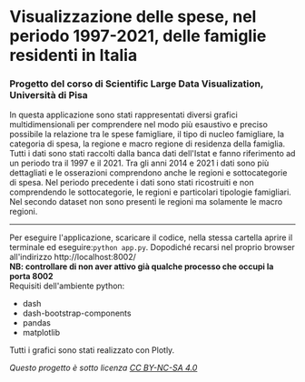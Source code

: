 # Visualizzazione delle spese, nel periodo 1997-2021, delle famiglie residenti in Italia
### Progetto del corso di Scientific Large Data Visualization, Università di Pisa
In questa applicazione sono stati rappresentati diversi grafici multidimensionali per comprendere nel modo più esaustivo e preciso possibile la relazione tra le spese famigliare, il tipo di nucleo famigliare, la categoria di spesa, la regione e macro regione di residenza della famiglia.
Tutti i dati sono stati raccolti dalla banca dati dell'Istat e fanno riferimento ad un periodo tra il 1997 e il 2021. Tra gli anni 2014 e 2021 i dati sono più dettagliati e le osserazioni comprendono anche le regioni e sottocategorie di spesa.
Nel periodo precedente i dati sono stati ricostruiti e non comprendendo le sottocategorie, le regioni e particolari tipologie famigliari.\
Nel secondo dataset non sono presenti le regioni ma solamente le macro regioni.

---

Per eseguire l'applicazione, scaricare il codice, nella stessa cartella aprire il terminale ed eseguire:```python app.py```. Dopodiché recarsi nel proprio browser all'indirizzo http://localhost:8002/ \
**NB: controllare di non aver attivo già qualche processo che occupi la porta 8002** \
Requisiti dell'ambiente python:
- dash
- dash-bootstrap-components
- pandas
- matplotlib

Tutti i grafici sono stati realizzato con Plotly.

*Questo progetto è sotto licenza [CC BY-NC-SA 4.0](https://creativecommons.org/licenses/by-nc-sa/4.0)*

